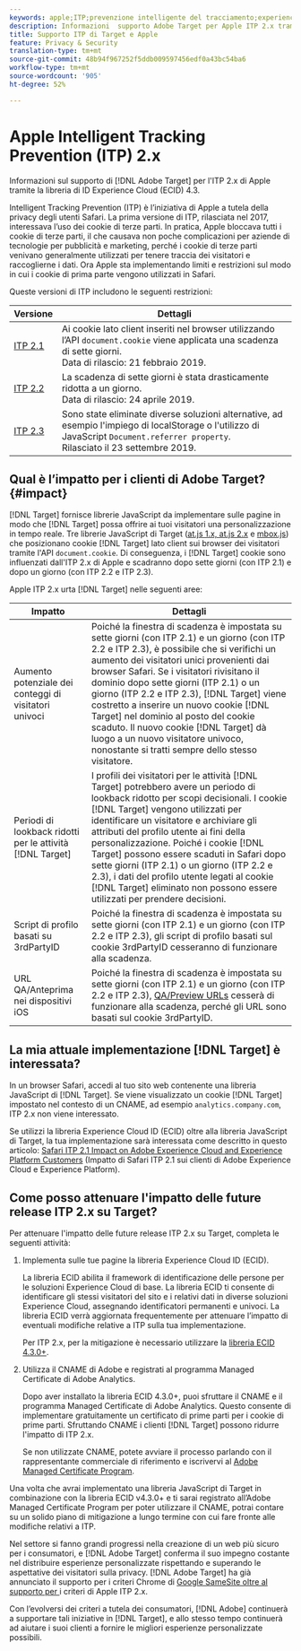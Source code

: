 ```yaml
---
keywords: apple;ITP;prevenzione intelligente del tracciamento;experience cloud id;ecid
description: Informazioni  supporto Adobe Target per Apple ITP 2.x tramite la libreria  ID Experience Cloud (ECID) 4.3.
title: Supporto ITP di Target e Apple
feature: Privacy & Security
translation-type: tm+mt
source-git-commit: 48b94f967252f5ddb009597456edf0a43bc54ba6
workflow-type: tm+mt
source-wordcount: '905'
ht-degree: 52%

---
```



# Apple Intelligent Tracking Prevention (ITP) 2.x

Informazioni sul supporto di [!DNL Adobe Target] per l&#39;ITP 2.x di Apple tramite la libreria di ID Experience Cloud (ECID)  4.3.

Intelligent Tracking Prevention (ITP) è l’iniziativa di Apple a tutela della privacy degli utenti Safari. La prima versione di ITP, rilasciata nel 2017, interessava l’uso dei cookie di terze parti. In pratica, Apple bloccava tutti i cookie di terze parti, il che causava non poche complicazioni per aziende di tecnologie per pubblicità e marketing, perché i cookie di terze parti venivano generalmente utilizzati per tenere traccia dei visitatori e raccoglierne i dati. Ora Apple sta implementando limiti e restrizioni sul modo in cui i cookie di prima parte vengono utilizzati in Safari.

Queste versioni di ITP includono le seguenti restrizioni:

| Versione | Dettagli |
| --- | --- |
| [ITP 2.1](https://webkit.org/blog/8613/intelligent-tracking-prevention-2-1/) | Ai cookie lato client inseriti nel browser utilizzando l’API `document.cookie` viene applicata una scadenza di sette giorni.<br>Data di rilascio: 21 febbraio 2019. |
| [ITP 2.2](https://webkit.org/blog/8828/intelligent-tracking-prevention-2-2/) | La scadenza di sette giorni è stata drasticamente ridotta a un giorno.<br>Data di rilascio: 24 aprile 2019. |
| [ITP 2.3](https://webkit.org/blog/9521/intelligent-tracking-prevention-2-3/) | Sono state eliminate diverse soluzioni alternative, ad esempio l&#39;impiego di localStorage o l&#39;utilizzo di JavaScript `Document.referrer property`.<br>Rilasciato il 23 settembre 2019. |

## Qual è l’impatto per i clienti di Adobe Target? {#impact}

[!DNL Target] fornisce librerie JavaScript da implementare sulle pagine in modo che [!DNL Target] possa offrire ai tuoi visitatori una personalizzazione in tempo reale. Tre librerie JavaScript di Target ([at.js 1.x, at.js 2.x](/help/c-implementing-target/c-implementing-target-for-client-side-web/c-how-atjs-works/how-atjs-works.md) e [mbox.js](/help/c-implementing-target/c-implementing-target-for-client-side-web/t-mbox-download/mbox-download.md)) che posizionano cookie [!DNL Target] lato client sui browser dei visitatori tramite l&#39;API `document.cookie`. Di conseguenza, i [!DNL Target] cookie sono influenzati dall&#39;ITP 2.x di Apple e scadranno dopo sette giorni (con ITP 2.1) e dopo un giorno (con ITP 2.2 e ITP 2.3).

Apple ITP 2.x urta [!DNL Target] nelle seguenti aree:

| Impatto | Dettagli |
| --- | --- |
| Aumento potenziale dei conteggi di visitatori univoci | Poiché la finestra di scadenza è impostata su sette giorni (con ITP 2.1) e un giorno (con ITP 2.2 e ITP 2.3), è possibile che si verifichi un aumento dei visitatori unici provenienti dai browser Safari. Se i visitatori rivisitano il dominio dopo sette giorni (ITP 2.1) o un giorno (ITP 2.2 e ITP 2.3), [!DNL Target] viene costretto a inserire un nuovo cookie [!DNL Target] nel dominio al posto del cookie scaduto. Il nuovo cookie [!DNL Target] dà luogo a un nuovo visitatore univoco, nonostante si tratti sempre dello stesso visitatore. |
| Periodi di lookback ridotti per le attività [!DNL Target] | I profili dei visitatori per le attività [!DNL Target] potrebbero avere un periodo di lookback ridotto per scopi decisionali. I cookie [!DNL Target] vengono utilizzati per identificare un visitatore e archiviare gli attributi del profilo utente ai fini della personalizzazione. Poiché i cookie [!DNL Target] possono essere scaduti in Safari dopo sette giorni (ITP 2.1) o un giorno (ITP 2.2 e 2.3), i dati del profilo utente legati al cookie [!DNL Target] eliminato non possono essere utilizzati per prendere decisioni. |
| Script di profilo basati su 3rdPartyID | Poiché la finestra di scadenza è impostata su sette giorni (con ITP 2.1) e un giorno (con ITP 2.2 e ITP 2.3), gli script di profilo [](/help/c-target/c-visitor-profile/profile-parameters.md) basati sul cookie 3rdPartyID cesseranno di funzionare alla scadenza. |
| URL QA/Anteprima nei dispositivi iOS | Poiché la finestra di scadenza è impostata su sette giorni (con ITP 2.1) e un giorno (con ITP 2.2 e ITP 2.3), [QA/Preview URLs](/help/c-activities/c-activity-qa/activity-qa.md) cesserà di funzionare alla scadenza, perché gli URL sono basati sul cookie 3rdPartyID. |

## La mia attuale implementazione [!DNL Target] è interessata?

In un browser Safari, accedi al tuo sito web contenente una libreria JavaScript di [!DNL Target]. Se viene visualizzato un cookie [!DNL Target] impostato nel contesto di un CNAME, ad esempio `analytics.company.com`, ITP 2.x non viene interessato.

Se utilizzi la libreria Experience Cloud ID (ECID) oltre alla libreria JavaScript di Target, la tua implementazione sarà interessata come descritto in questo articolo: [Safari ITP 2.1 Impact on Adobe Experience Cloud and Experience Platform Customers](https://medium.com/adobetech/safari-itp-2-1-impact-on-adobe-experience-cloud-customers-9439cecb55ac) (Impatto di Safari ITP 2.1 sui clienti di Adobe Experience Cloud e Experience Platform).

## Come posso attenuare l&#39;impatto delle future release ITP 2.x su Target?

Per attenuare l&#39;impatto delle future release ITP 2.x su Target, completa le seguenti attività:

1. Implementa sulle tue pagine la libreria Experience Cloud ID (ECID).

   La libreria ECID abilita il framework di identificazione delle persone per le soluzioni Experience Cloud di base. La libreria ECID ti consente di identificare gli stessi visitatori del sito e i relativi dati in diverse soluzioni Experience Cloud, assegnando identificatori permanenti e univoci. La libreria ECID verrà aggiornata frequentemente per attenuare l’impatto di eventuali modifiche relative a ITP sulla tua implementazione.

   Per ITP 2.x, per la mitigazione è necessario utilizzare la [libreria ECID 4.3.0+](https://experienceleague.adobe.com/docs/id-service/using/release-notes/release-notes.html).

1. Utilizza il CNAME di Adobe e registrati al programma Managed Certificate di Adobe Analytics.

   Dopo aver installato la libreria ECID 4.3.0+, puoi sfruttare il CNAME e il programma Managed Certificate di Adobe Analytics. Questo consente di implementare gratuitamente un certificato di prime parti per i cookie di prime parti. Sfruttando CNAME i clienti [!DNL Target] possono ridurre l&#39;impatto di ITP 2.x.

   Se non utilizzate CNAME, potete avviare il processo parlando con il rappresentante commerciale di riferimento e iscrivervi al [ Adobe Managed Certificate Program](https://experienceleague.adobe.com/docs/core-services/interface/ec-cookies/cookies-first-party.html#adobe-managed-certificate-program).

Una volta che avrai implementato una libreria JavaScript di Target in combinazione con la libreria ECID v4.3.0+ e ti sarai registrato all’Adobe Managed Certificate Program per poter utilizzare il CNAME, potrai contare su un solido piano di mitigazione a lungo termine con cui fare fronte alle modifiche relativi a ITP.

Nel settore si fanno grandi progressi nella creazione di un web più sicuro per i consumatori, e [!DNL Adobe Target] conferma il suo impegno costante nel distribuire esperienze personalizzate rispettando e superando le aspettative dei visitatori sulla privacy. [!DNL Adobe Target] ha già annunciato il supporto per i criteri Chrome di  [Google SameSite oltre al supporto per ](/help/c-implementing-target/c-considerations-before-you-implement-target/c-privacy/google-chrome-samesite-cookie-policies.md) i criteri di Apple ITP 2.x.

Con l’evolversi dei criteri a tutela dei consumatori, [!DNL Adobe] continuerà a supportare tali iniziative in [!DNL Target], e allo stesso tempo continuerà ad aiutare i suoi clienti a fornire le migliori esperienze personalizzate possibili.
